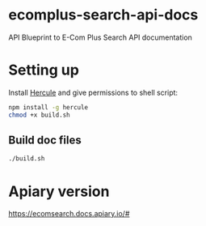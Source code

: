 # ecomplus-search-api-docs
API Blueprint to E-Com Plus Search API documentation

# Setting up
Install [Hercule](https://github.com/jamesramsay/hercule)
and give permissions to shell script:

```bash
npm install -g hercule
chmod +x build.sh
```

## Build doc files
```bash
./build.sh
```

# Apiary version
https://ecomsearch.docs.apiary.io/#
